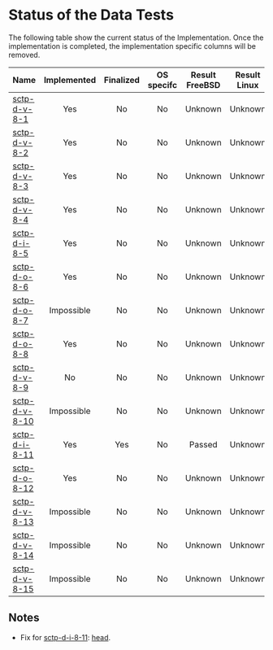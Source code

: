 # Status of the Data Tests

The following table show the current status of the Implementation. Once the implementation is completed, the implementation specific columns will be removed.

| Name                              | Implemented | Finalized | OS specifc | Result FreeBSD | Result Linux |
|:----------------------------------|:-----------:|:---------:|:----------:|:--------------:|:------------:|
|[sctp-d-v-8-1](sctp-d-v-8-1.pkt)   | Yes         | No        | No         | Unknown        | Unknown      |
|[sctp-d-v-8-2](sctp-d-v-8-2.pkt)   | Yes         | No        | No         | Unknown        | Unknown      |
|[sctp-d-v-8-3](sctp-d-v-8-3.pkt)   | Yes         | No        | No         | Unknown        | Unknown      |
|[sctp-d-v-8-4](sctp-d-v-8-4.pkt)   | Yes         | No        | No         | Unknown        | Unknown      |
|[sctp-d-i-8-5](sctp-d-i-8-5.pkt)   | Yes         | No        | No         | Unknown        | Unknown      |
|[sctp-d-o-8-6](sctp-d-o-8-6.pkt)   | Yes         | No        | No         | Unknown        | Unknown      |
|[sctp-d-o-8-7](sctp-d-o-8-7.pkt)   | Impossible  | No        | No         | Unknown        | Unknown      |
|[sctp-d-o-8-8](sctp-d-o-8-8.pkt)   | Yes         | No        | No         | Unknown        | Unknown      |
|[sctp-d-v-8-9](sctp-d-v-8-9.pkt)   | No          | No        | No         | Unknown        | Unknown      |
|[sctp-d-v-8-10](sctp-d-v-8-10.pkt) | Impossible  | No        | No         | Unknown        | Unknown      |
|[sctp-d-i-8-11](sctp-d-i-8-11.pkt) | Yes         | Yes       | No         | Passed         | Unknown      |
|[sctp-d-o-8-12](sctp-d-o-8-12.pkt) | Yes         | No        | No         | Unknown        | Unknown      |
|[sctp-d-v-8-13](sctp-d-v-8-13.pkt) | Impossible  | No        | No         | Unknown        | Unknown      |
|[sctp-d-v-8-14](sctp-d-v-8-14.pkt) | Impossible  | No        | No         | Unknown        | Unknown      |
|[sctp-d-v-8-15](sctp-d-v-8-15.pkt) | Impossible  | No        | No         | Unknown        | Unknown      |

## Notes
* Fix for [sctp-d-i-8-11](sctp-d-i-8-11.pkt): [head](https://svnweb.freebsd.org/changeset/base/286206).
